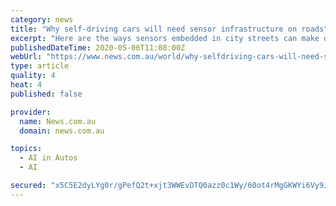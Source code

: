 ```yaml
---
category: news
title: "Why self-driving cars will need sensor infrastructure on roads"
excerpt: "Here are the ways sensors embedded in city streets can make driving conditions safer and help eventually put autonomous vehicles on the road."
publishedDateTime: 2020-05-06T11:08:00Z
webUrl: "https://www.news.com.au/world/why-selfdriving-cars-will-need-sensor-infrastructure-on-roads/video/0bf855defb7721a5470805af204cfe53"
type: article
quality: 4
heat: 4
published: false

provider:
  name: News.com.au
  domain: news.com.au

topics:
  - AI in Autos
  - AI

secured: "x5C5E2dyLYg0r/gPefQ2t+xjt3WWEvDTQ0azz0c1Wy/60ot4rMgGKWYi6Vy9JJhI6MBIsut45SjvzQPDj2iJVChLxEvYeZG5Z/+MWZQOrNtwv89F3uuneNQqbd0EN8AFcFqN+AXbC9QCjd9wK2WGMlcxHsvyLblBxzmGVRVRvdAQjIxWy9p+9Rp85iwnHilPdFP95vJ1pV5mYH2icJBiXck05Lr8MpPjtEhqXtNXbWXzo9L9fuz6WwK0O9P/dbJqEIWvSXHKylDbkWfWph9bRMs/rqrmE5ZqGUG+cYuPiHED4Xvb7gWJ5dSMHHEoRZ6ywac+B3hO2UPMatiACifE0qSjXrEqiTkSk7IeFsXxw+36sYTEQwhtPw+JHjcLQDxF0bGnttdMDt63sLS60hb7+iidSzOeCAhE7ryWJmJbN28dJ3i1wmPbvgAgZJNGWd3uHMfJW88oHd/y+xuqsxffg28tZ06EfEF6Y6ICxA/babs=;xn4qt0RZEdsGmVi+FgOczw=="
---
```


